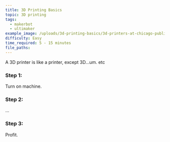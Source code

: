 ```yaml
---
title: 3D Printing Basics
topic: 3D printing
tags:
  - makerbot
  - ultimaker
example_image: /uploads/3d-printing-basics/3d-printers-at-chicago-public-library.jpg
difficulty: Easy
time_required: 5 - 15 minutes
file_paths:
---
```


A 3D printer is like a printer, except 3D…um. etc

### Step 1:

Turn on machine.

### Step 2:

…

### Step 3:

Profit.